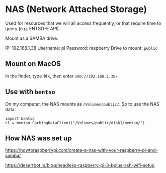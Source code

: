 # NAS (Network Attached Storage)

Used for resources that we will all access frequently, or that require time to query (e.g. ENTSO-E API).

Mount as a SAMBA drive.

IP: 192.168.1.38
Username: pi
Password: raspberry
Drive to mount: `public`

## Mount on MacOS

In the finder, type ⌘k, then enter `smb://192.168.1.38/`

## Use with `bentso`

On my computer, the NAS mounts as `/Volumes/public/`. So to use the NAS data:

    import bentso
    cl = bentso.CachingDataClient("/Volumes/public/disk1/bentso/")

## How NAS was set up

https://howtoraspberrypi.com/create-a-nas-with-your-raspberry-pi-and-samba/

https://desertbot.io/blog/headless-raspberry-pi-3-bplus-ssh-wifi-setup
